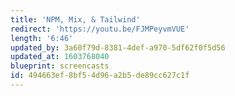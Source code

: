 ```yaml
---
title: 'NPM, Mix, & Tailwind'
redirect: 'https://youtu.be/FJMPeyvmVUE'
length: '6:46'
updated_by: 3a60f79d-8381-4def-a970-5df62f0f5d56
updated_at: 1603768040
blueprint: screencasts
id: 494663ef-8bf5-4d96-a2b5-de89cc627c1f
---
```

